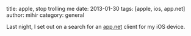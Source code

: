 title: apple, stop trolling me
date: 2013-01-30
tags: [apple, ios, app.net]
author: mihir
category: general

Last night, I set out on a search for an [app.net](http://app.net) client for my iOS device.
